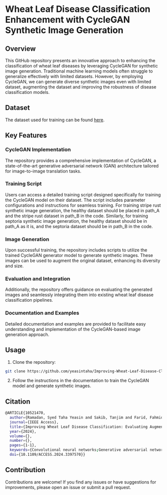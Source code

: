 # Wheat Leaf Disease Classification Enhancement with CycleGAN Synthetic Image Generation

## Overview

This GitHub repository presents an innovative approach to enhancing the classification of wheat leaf diseases by leveraging CycleGAN for synthetic image generation. Traditional machine learning models often struggle to generalize effectively with limited datasets. However, by employing CycleGAN, we can generate diverse synthetic images even with limited dataset, augmenting the dataset and improving the robustness of disease classification models.

## Dataset

The dataset used for training can be found [here](https://data.mendeley.com/datasets/wgd66f8n6h/1). 

## Key Features

### CycleGAN Implementation

The repository provides a comprehensive implementation of CycleGAN, a state-of-the-art generative adversarial network (GAN) architecture tailored for image-to-image translation tasks.

### Training Script

Users can access a detailed training script designed specifically for training the CycleGAN model on their dataset. The script includes parameter configurations and instructions for seamless training. For training stripe rust synthetic image generation, the healthy dataset should be placed in path_A and the stripe rust dataset in path_B in the code. Similarly, for training septoria synthetic image generation, the healthy dataset should be in path_A as it is, and the septoria dataset should be in path_B in the code.

### Image Generation

Upon successful training, the repository includes scripts to utilize the trained CycleGAN generator model to generate synthetic images. These images can be used to augment the original dataset, enhancing its diversity and size.

### Evaluation and Integration

Additionally, the repository offers guidance on evaluating the generated images and seamlessly integrating them into existing wheat leaf disease classification pipelines.

### Documentation and Examples

Detailed documentation and examples are provided to facilitate easy understanding and implementation of the CycleGAN-based image generation approach.

## Usage

1. Clone the repository:

```bash
git clone https://github.com/yeasintaha/Improving-Wheat-Leaf-Disease-Classification-CycleGAN-Synthetic-Image-Generation-with-Limited-Dataset.git

```

2. Follow the instructions in the documentation to train the CycleGAN model and generate synthetic images.

## Citation 

```bash
@ARTICLE{10521470,
  author={Ramadan, Syed Taha Yeasin and Sakib, Tanjim and Farid, Fahmid Al and Islam, Md Shofiqul and Abdullah, Junaidi and Bhuiyan, Md Roman and Mansor, Sarina and Karim, Hezerul Abdul},
  journal={IEEE Access}, 
  title={Improving Wheat Leaf Disease Classification: Evaluating Augmentation Strategies and CNN-Based Models with Limited Dataset}, 
  year={2024},
  volume={},
  number={},
  pages={1-1},
  keywords={Convolutional neural networks;Generative adversarial networks;Biological system modeling;Crops;Training;Food security;Plant diseases;Classification algorithms;Wheat leaf disease;Deep learning;Augmentation techniques;CycleGAN;SMOTE;SMOTETomek;ADASYN;Disease diagnosis;Accuracy;Agricultural automation},
  doi={10.1109/ACCESS.2024.3397570}}


```

## Contribution

Contributions are welcome! If you find any issues or have suggestions for improvements, please open an issue or submit a pull request.




